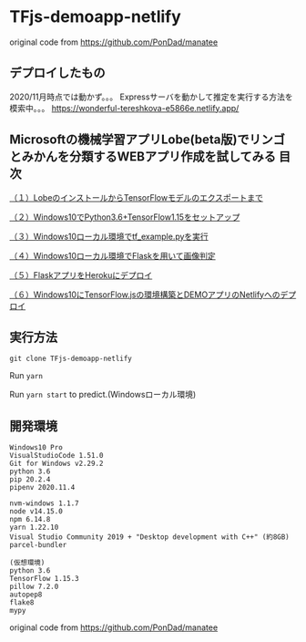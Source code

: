 # TFjs-demoapp-netlify

original code from https://github.com/PonDad/manatee

## デプロイしたもの

2020/11月時点では動かず。。。
Expressサーバを動かして推定を実行する方法を模索中。。。
https://wonderful-tereshkova-e5866e.netlify.app/


## Microsoftの機械学習アプリLobe(beta版)でリンゴとみかんを分類するWEBアプリ作成を試してみる 目次

[（１）LobeのインストールからTensorFlowモデルのエクスポートまで](https://i-doctor.sakura.ne.jp/font/?p=44635)

[（２）Windows10でPython3.6+TensorFlow1.15をセットアップ](https://i-doctor.sakura.ne.jp/font/?p=44703)

[（３）Windows10ローカル環境でtf_example.pyを実行](https://i-doctor.sakura.ne.jp/font/?p=44808)

[（４）Windows10ローカル環境でFlaskを用いて画像判定](https://i-doctor.sakura.ne.jp/font/?p=44883)

[（５）FlaskアプリをHerokuにデプロイ](https://i-doctor.sakura.ne.jp/font/?p=44947)

[（６）Windows10にTensorFlow.jsの環境構築とDEMOアプリのNetlifyへのデプロイ](https://i-doctor.sakura.ne.jp/font/?p=45117)

## 実行方法

`git clone TFjs-demoapp-netlify`

Run `yarn`

Run `yarn start` to predict.(Windowsローカル環境)   


## 開発環境

```
Windows10 Pro
VisualStudioCode 1.51.0
Git for Windows v2.29.2
python 3.6
pip 20.2.4
pipenv 2020.11.4

nvm-windows 1.1.7
node v14.15.0
npm 6.14.8
yarn 1.22.10
Visual Studio Community 2019 + "Desktop development with C++" (約8GB)
parcel-bundler 

(仮想環境)
python 3.6
TensorFlow 1.15.3
pillow 7.2.0
autopep8
flake8
mypy
```


original code from https://github.com/PonDad/manatee